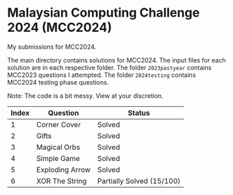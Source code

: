 # Malaysian Computing Challenge 2024 (MCC2024)

My submissions for MCC2024.

The main directory contains solutions for MCC2024.
The input files for each solution are in each respective folder.
The folder `2023pastyear` contains MCC2023 questions I attempted.
The folder `2024testing` contains MCC2024 testing phase questions.

Note: The code is a bit messy. View at your discretion.

| Index | Question | Status |
|---|---|---|
| 1 | Corner Cover | Solved |
| 2 | Gifts | Solved |
| 3 | Magical Orbs | Solved |
| 4 | Simple Game | Solved |
| 5 | Exploding Arrow | Solved |
| 6 | XOR The String | Partially Solved (15/100) |
